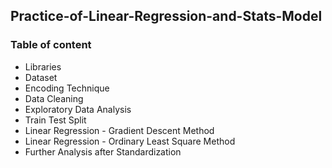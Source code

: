 ## Practice-of-Linear-Regression-and-Stats-Model
### Table of content
- Libraries
- Dataset
- Encoding Technique
- Data Cleaning
- Exploratory Data Analysis
- Train Test Split
- Linear Regression - Gradient Descent Method
- Linear Regression - Ordinary Least Square Method
- Further Analysis after Standardization
